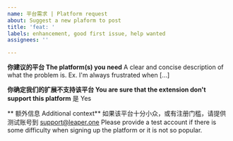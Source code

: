 ```yaml
---
name: 平台需求 | Platform request
about: Suggest a new plaform to post
title: 'feat: '
labels: enhancement, good first issue, help wanted
assignees: ''

---
```


**你建议的平台 The platform(s) you need**
A clear and concise description of what the problem is. Ex. I'm always frustrated when [...]

**你确定我们的扩展不支持该平台 You are sure that the extension don't support this platform**
是 Yes

** 额外信息 Additional context**
如果该平台十分小众，或有注册门槛，请提供测试账号到 support@leaper.one
Please provide a test account if there is some difficulty when signing up the platform or it is not so popular.
